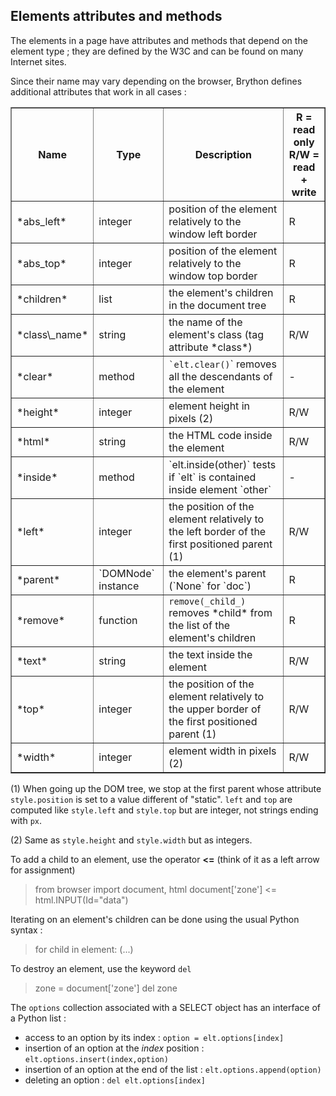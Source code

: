 Elements attributes and methods
-------------------------------

The elements in a page have attributes and methods that depend on the element 
type ; they are defined by the W3C and can be found on many Internet sites.

Since their name may vary depending on the browser, Brython defines additional 
attributes that work in all cases :

<table border=1 cellpadding=3>
<tr>
<th>Name</th><th>Type</th><th>Description</th><th>R = read only<br>R/W = 
read + write</th>
</tr>

<tr>
<td>*abs_left*</td><td>integer</td><td>position of the element relatively to the window left border</td><td>R</td>
</tr>

<tr>
<td>*abs_top*</td><td>integer</td><td>position of the element relatively to the window top border</td><td>R</td>
</tr>

<tr>
<td>*children*</td><td>list</td><td>the element's children in the document 
tree</td><td>R</td>
</tr>

<tr>
<td>*class\_name*</td><td>string</td><td>the name of the element's class (tag 
attribute *class*)</td><td>R/W</td>
</tr>

<tr>
<td>*clear*</td><td>method</td><td><code>`elt.clear()</code>` removes all the 
descendants of the element</td><td>-</td>
</tr>

<tr>
<td>*height*</td><td>integer</td><td>element height in pixels (2)</td><td>R/W</td>
</tr>

<tr>
<td>*html*</td><td>string</td><td>the HTML code inside the element</td>
<td>R/W</td>
</tr>

<tr>
<td>*inside*</td><td>method</td><td>`elt.inside(other)` tests if `elt` is
contained inside element `other`</td><td>-</td>
</tr>

<tr>
<td>*left*</td><td>integer</td><td>the position of the element relatively to 
the left border of the first positioned parent (1)</td><td>R/W</td>
</tr>

<tr>
<td>*parent*</td><td>`DOMNode` instance</td><td>the element's parent (`None` 
for `doc`)</td><td>R</td>
</tr>

<tr>
<td>*remove*</td><td>function</td><td><code>remove(_child_)</code> removes 
*child* from the list of the element's children</td><td>R</td>
</tr>

<tr>
<td>*text*</td><td>string</td><td>the text inside the element</td><td>R/W</td>
</tr>

<tr>
<td>*top*</td><td>integer</td><td>the position of the element relatively to 
the upper border of the first positioned parent (1)</td><td>R/W</td>
</tr>

<tr>
<td>*width*</td><td>integer</td><td>element width in pixels (2)</td><td>R/W</td>
</tr>

</table>

(1) When going up the DOM tree, we stop at the first parent whose attribute 
`style.position` is set to a value different of "static". `left` and `top` are 
computed like `style.left` and `style.top` but are integer, not strings ending 
with `px`.

(2) Same as `style.height` and `style.width` but as integers.

To add a child to an element, use the operator __<=__ (think of it as a left 
arrow for assignment)

>    from browser import document, html
>    document['zone'] <= html.INPUT(Id="data")

Iterating on an element's children can be done using the usual Python syntax : 

>    for child in element:
>        (...)

To destroy an element, use the keyword `del`
>    zone = document['zone']
>    del zone

The `options` collection associated with a SELECT object has an interface of a
 Python list :

- access to an option by its index : `option = elt.options[index]`
- insertion of an option at the _index_ position : `elt.options.insert(index,option)`
- insertion of an option at the end of the list : `elt.options.append(option)`
- deleting an option : `del elt.options[index]`


